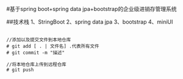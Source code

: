 #基于spring boot+spring data jpa+bootstrap的企业级进销存管理系统

##技术栈
1、StringBoot
2、spring data jpa
3、bootstrap
4、miniUI

~~~shell~

//添加以及提交文件到本地仓库
# git add [ . | 文件名] .代表所有文件
# git commit -m "描述"

//将本地仓库上传到远程仓库
# git push
